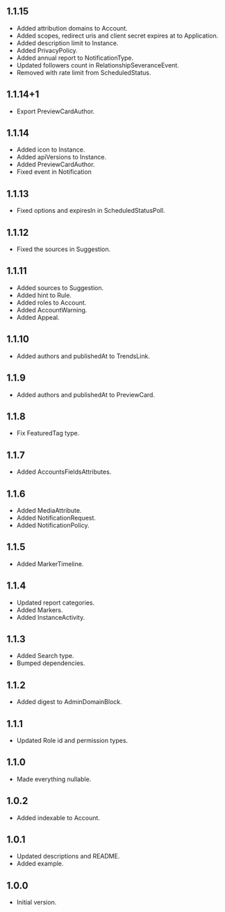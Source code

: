 ## 1.1.15

- Added attribution domains to Account.
- Added scopes, redirect uris and client secret expires at to Application.
- Added description limit to Instance.
- Added PrivacyPolicy.
- Added annual report to NotificationType.
- Updated followers count in RelationshipSeveranceEvent.
- Removed with rate limit from ScheduledStatus.

## 1.1.14+1

- Export PreviewCardAuthor.

## 1.1.14

- Added icon to Instance.
- Added apiVersions to Instance.
- Added PreviewCardAuthor.
- Fixed event in Notification

## 1.1.13

- Fixed options and expiresIn in ScheduledStatusPoll.

## 1.1.12

- Fixed the sources in Suggestion.

## 1.1.11

- Added sources to Suggestion.
- Added hint to Rule.
- Added roles to Account.
- Added AccountWarning.
- Added Appeal.

## 1.1.10

- Added authors and publishedAt to TrendsLink.

## 1.1.9

- Added authors and publishedAt to PreviewCard.

## 1.1.8

- Fix FeaturedTag type.

## 1.1.7

- Added AccountsFieldsAttributes.

## 1.1.6

- Added MediaAttribute.
- Added NotificationRequest.
- Added NotificationPolicy.

## 1.1.5

- Added MarkerTimeline.

## 1.1.4

- Updated report categories.
- Added Markers.
- Added InstanceActivity.

## 1.1.3

- Added Search type.
- Bumped dependencies.

## 1.1.2

- Added digest to AdminDomainBlock.

## 1.1.1

- Updated Role id and permission types.

## 1.1.0

- Made everything nullable.

## 1.0.2

- Added indexable to Account.

## 1.0.1

- Updated descriptions and README.
- Added example.

## 1.0.0

- Initial version.
